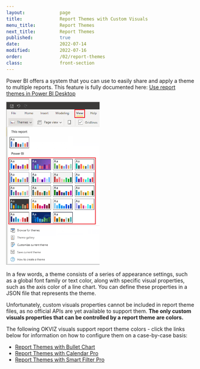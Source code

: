 ```yaml
---
layout:             page
title:              Report Themes with Custom Visuals
menu_title:         Report Themes
next_title:         Report Themes
published:          true
date:               2022-07-14
modified:           2022-07-16
order:              /02/report-themes
class:              front-section
---
```


Power BI offers a system that you can use to easily share and apply a theme to multiple reports. This feature is fully documented here: [Use report themes in Power BI Desktop](https://docs.microsoft.com/en-us/power-bi/create-reports/desktop-report-themes)

<img src="images/report-themes.png" width="250">

In a few words, a theme consists of a series of appearance settings, such as a global font family or text color, along with specific visual properties, such as the axis color of a line chart. You can define these properties in a JSON file that represents the theme.

Unfortunately, custom visuals properties cannot be included in report theme files, as no official APIs are yet available to support them. **The only custom visuals properties that can be controlled by a report theme are colors.**

The following OKVIZ visuals support report theme colors - click the links below for information on how to configure them on a case-by-case basis:

- [Report Themes with Bullet Chart](../bullet-chart/features/themes.md)
- [Report Themes with Calendar Pro](../calendar-pro/features/themes.md)
- [Report Themes with Smart Filter Pro](../smart-filter-pro/features/themes.md)


